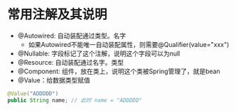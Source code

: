 # 常用注解及其说明

- @Autowired: 自动装配通过类型。名字
  - 如果Autowired不能唯一自动装配属性，则需要@Qualifier(value="xxx")
- @Nullable: 字段标记了这个注解，说明这个字段可以为null
- @Resource: 自动装配通过名字。类型
- @Component: 组件，放在类上，说明这个类被Spring管理了，就是bean
- @Value：给数据类型赋值

```java
@Value("ADDDDD")
public String name;	// 此时 name = "ADDDDD"
```

